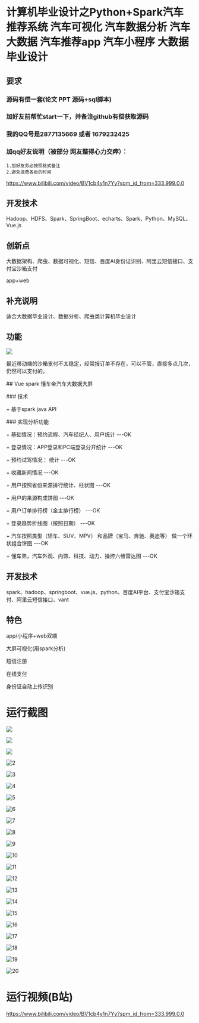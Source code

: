 # 计算机毕业设计之Python+Spark汽车推荐系统 汽车可视化 汽车数据分析 汽车大数据 汽车推荐app 汽车小程序 大数据毕业设计

## 要求
### 源码有偿一套(论文 PPT 源码+sql脚本)
### 
### 加好友前帮忙start一下，并备注github有偿获取源码
### 我的QQ号是2877135669 或者 1679232425
### 加qq好友说明（被部分  网友整得心力交瘁）：
    1.加好友务必按照格式备注
    2.避免浪费各自的时间

https://www.bilibili.com/video/BV1cb4y1n7Yy?spm_id_from=333.999.0.0

## 开发技术
Hadoop、HDFS、Spark、SpringBoot、echarts、Spark、Python、MySQL、Vue.js

## 创新点
大数据架构、爬虫、数据可视化、短信、百度AI身份证识别、阿里云短信接口、支付宝沙箱支付

app+web



## 补充说明
适合大数据毕业设计、数据分析、爬虫类计算机毕业设计







## 功能

![](drawio.png)





最近移动端的沙箱支付不太稳定，经常报订单不存在，可以不管，直接多点几次，仍然可以支付的。

\## Vue spark 懂车帝汽车大数据大屏

\### 技术

\+ 基于spark java API

\### 实现分析功能

\+ 基础情况：预约流程、汽车经纪人、用户统计 ---OK

\+ 登录情况：APP登录和PC端登录分开统计 ---OK

\+ 预约试驾情况： 统计 ---OK

\+ 收藏新闻情况 ---OK

\+ 用户按照省份来源排行统计、柱状图 ---OK

\+ 用户的来源构成饼图 ---OK

\+ 用户订单排行榜（金主排行榜） ---OK

\+ 登录趋势折线图（按照日期） ---OK

\+ 汽车按照类型（轿车、SUV、MPV） 和品牌（宝马、奔驰、奥迪等） 做一个环状组合饼图 ---OK

\+ 懂车弟，汽车外观、内饰、科技、动力、操控六维雷达图 ---OK



## 开发技术

spark、hadoop、springboot、vue.js、python、百度AI平台、支付宝沙箱支付、阿里云短信接口、vant



## 特色

app/小程序+web双端

大屏可视化(用spark分析)

短信注册

在线支付

身份证自动上传识别



# 运行截图

![](大屏.png)

![](无标题.png)

![](1.png)

![2](2.png)

![3](3.png)

![4](4.png)

![5](5.png)

![6](6.png)

![7](7.png)

![8](8.png)

![9](9.png)

![10](10.png)

![11](11.png)

![12](12.png)

![13](13.png)

![14](14.png)

![15](15.png)

![16](16.png)

![17](17.png)

![18](18.png)

![19](19.png)

![20](20.png)

# 运行视频(B站)

https://www.bilibili.com/video/BV1cb4y1n7Yy?spm_id_from=333.999.0.0





